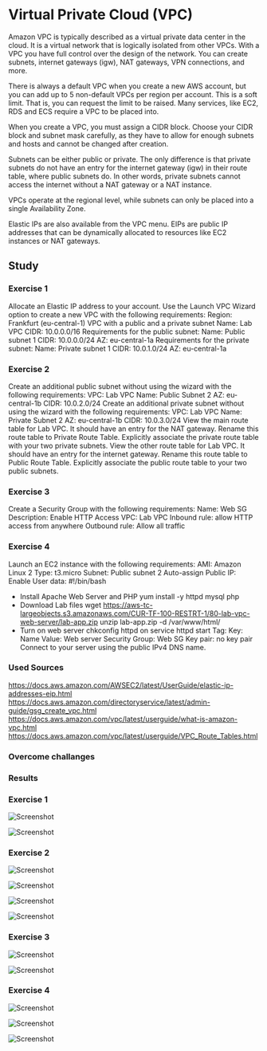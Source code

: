 # Virtual Private Cloud (VPC)

Amazon VPC is typically described as a virtual private data center in the cloud. It is a virtual network that is logically isolated from other VPCs.
With a VPC you have full control over the design of the network. You can create subnets, internet gateways (igw), NAT gateways, VPN connections, and more.

There is always a default VPC when you create a new AWS account, but you can add up to 5 non-default VPCs per region per account. This is a soft limit. That is, you can request the limit to be raised.
Many services, like EC2, RDS and ECS require a VPC to be placed into.

When you create a VPC, you must assign a CIDR block. Choose your CIDR block and subnet mask carefully, as they have to allow for enough subnets and hosts and cannot be changed after creation.

Subnets can be either public or private. The only difference is that private subnets do not have an entry for the internet gateway (igw) in their route table, where public subnets do. In other words, private subnets cannot access the internet without a NAT gateway or a NAT instance.

VPCs operate at the regional level, while subnets can only be placed into a single Availability Zone.

Elastic IPs are also available from the VPC menu. EIPs are public IP addresses that can be dynamically allocated to resources like EC2 instances or NAT gateways.



## Study

### Exercise 1

Allocate an Elastic IP address to your account.
Use the Launch VPC Wizard option to create a new VPC with the following requirements:
Region: Frankfurt (eu-central-1)
VPC with a public and a private subnet
Name: Lab VPC
CIDR: 10.0.0.0/16
Requirements for the public subnet:
Name: Public subnet 1
CIDR: 10.0.0.0/24
AZ: eu-central-1a
Requirements for the private subnet:
Name: Private subnet 1
CIDR: 10.0.1.0/24
AZ: eu-central-1a


### Exercise 2

Create an additional public subnet without using the wizard with the following requirements:
VPC: Lab VPC
Name: Public Subnet 2
AZ: eu-central-1b
CIDR: 10.0.2.0/24
Create an additional private subnet without using the wizard with the following requirements:
VPC: Lab VPC
Name: Private Subnet 2
AZ: eu-central-1b
CIDR: 10.0.3.0/24
View the main route table for Lab VPC. It should have an entry for the NAT gateway. Rename this route table to Private Route Table.
Explicitly associate the private route table with your two private subnets.
View the other route table for Lab VPC. It should have an entry for the internet gateway. Rename this route table to Public Route Table.
Explicitly associate the public route table to your two public subnets.

### Exercise 3
Create a Security Group with the following requirements:
Name: Web SG
Description: Enable HTTP Access
VPC: Lab VPC
Inbound rule: allow HTTP access from anywhere
Outbound rule: Allow all traffic

### Exercise 4
Launch an EC2 instance with the following requirements:
AMI: Amazon Linux 2
Type: t3.micro
Subnet: Public subnet 2
Auto-assign Public IP: Enable
User data:
#!/bin/bash
* Install Apache Web Server and PHP
yum install -y httpd mysql php
* Download Lab files
wget https://aws-tc-largeobjects.s3.amazonaws.com/CUR-TF-100-RESTRT-1/80-lab-vpc-web-server/lab-app.zip
unzip lab-app.zip -d /var/www/html/
* Turn on web server
chkconfig httpd on
service httpd start
Tag:
Key: Name
Value: Web server
Security Group: Web SG
Key pair: no key pair
Connect to your server using the public IPv4 DNS name.

### Used Sources

https://docs.aws.amazon.com/AWSEC2/latest/UserGuide/elastic-ip-addresses-eip.html
https://docs.aws.amazon.com/directoryservice/latest/admin-guide/gsg_create_vpc.html
https://docs.aws.amazon.com/vpc/latest/userguide/what-is-amazon-vpc.html
https://docs.aws.amazon.com/vpc/latest/userguide/VPC_Route_Tables.html

### Overcome challanges

### Results 

### Exercise 1

![Screenshot](https://github.com/Techgrounds-Cloud-9/cloud-9-elenageller/blob/main/00_includes/AWS%20week2/aws10-01-1.png)

![Screenshot](https://github.com/Techgrounds-Cloud-9/cloud-9-elenageller/blob/main/00_includes/AWS%20week2/aws10-01-2.png)

### Exercise 2

![Screenshot](https://github.com/Techgrounds-Cloud-9/cloud-9-elenageller/blob/main/00_includes/AWS%20week2/aws10-02-1.png)


![Screenshot](https://github.com/Techgrounds-Cloud-9/cloud-9-elenageller/blob/main/00_includes/AWS%20week2/aws10-02-2.png)


![Screenshot](https://github.com/Techgrounds-Cloud-9/cloud-9-elenageller/blob/main/00_includes/AWS%20week2/aws10-02-3.png)


![Screenshot](https://github.com/Techgrounds-Cloud-9/cloud-9-elenageller/blob/main/00_includes/AWS%20week2/aws10-02-4.png)


### Exercise 3

![Screenshot](https://github.com/Techgrounds-Cloud-9/cloud-9-elenageller/blob/main/00_includes/AWS%20week2/aws10-03-1.png)

![Screenshot](https://github.com/Techgrounds-Cloud-9/cloud-9-elenageller/blob/main/00_includes/AWS%20week2/aws10-03-2.png)

### Exercise 4

![Screenshot](https://github.com/Techgrounds-Cloud-9/cloud-9-elenageller/blob/main/00_includes/AWS%20week2/aws10-04-1.png)

![Screenshot](https://github.com/Techgrounds-Cloud-9/cloud-9-elenageller/blob/main/00_includes/AWS%20week2/aws10-04-2.png)

![Screenshot](https://github.com/Techgrounds-Cloud-9/cloud-9-elenageller/blob/main/00_includes/AWS%20week2/aws10-04-3.png)